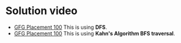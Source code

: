 # Solution video


- [GFG Placement 100](https://practice.geeksforgeeks.org/batch/placement100-batch-2/track/DSASP-Graph/video/OTE5) This is using <strong>DFS</strong>.
- [GFG Placement 100](https://practice.geeksforgeeks.org/batch/placement100-batch-2/track/DSASP-Graph/video/MTM1Mg%3D%3D) This is using <strong>Kahn's Algorithm BFS traversal</strong>.

